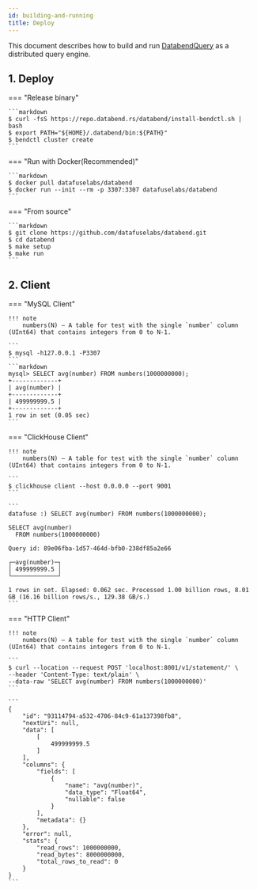 ```yaml
---
id: building-and-running
title: Deploy
---
```


This document describes how to build and run [DatabendQuery](https://github.com/datafuselabs/databend/tree/main/query) as a distributed query engine.


## 1. Deploy


=== "Release binary"

    ```markdown
    $ curl -fsS https://repo.databend.rs/databend/install-bendctl.sh | bash
    $ export PATH="${HOME}/.databend/bin:${PATH}"
    $ bendctl cluster create
    ```

=== "Run with Docker(Recommended)"

    ```markdown
    $ docker pull datafuselabs/databend
    $ docker run --init --rm -p 3307:3307 datafuselabs/databend
    ```

=== "From source"

    ```markdown
    $ git clone https://github.com/datafuselabs/databend.git
    $ cd databend
    $ make setup
    $ make run
    ```


## 2. Client

=== "MySQL Client"

    !!! note
        numbers(N) – A table for test with the single `number` column (UInt64) that contains integers from 0 to N-1.

    ```
    $ mysql -h127.0.0.1 -P3307
    ```
    ```markdown
    mysql> SELECT avg(number) FROM numbers(1000000000);
    +-------------+
    | avg(number) |
    +-------------+
    | 499999999.5 |
    +-------------+
    1 row in set (0.05 sec)
    ```

=== "ClickHouse Client"

    !!! note
        numbers(N) – A table for test with the single `number` column (UInt64) that contains integers from 0 to N-1.

    ```
    $ clickhouse client --host 0.0.0.0 --port 9001
    ```

    ```
    datafuse :) SELECT avg(number) FROM numbers(1000000000);

    SELECT avg(number)
      FROM numbers(1000000000)

    Query id: 89e06fba-1d57-464d-bfb0-238df85a2e66

    ┌─avg(number)─┐
    │ 499999999.5 │
    └─────────────┘

    1 rows in set. Elapsed: 0.062 sec. Processed 1.00 billion rows, 8.01 GB (16.16 billion rows/s., 129.38 GB/s.)
    ```
=== "HTTP Client"

    !!! note
        numbers(N) – A table for test with the single `number` column (UInt64) that contains integers from 0 to N-1.

    ```
    $ curl --location --request POST 'localhost:8001/v1/statement/' \
    --header 'Content-Type: text/plain' \
    --data-raw 'SELECT avg(number) FROM numbers(1000000000)'
    ```

    ```
    {
        "id": "93114794-a532-4706-84c9-61a137398fb8",
        "nextUri": null,
        "data": [
            [
                499999999.5
            ]
        ],
        "columns": {
            "fields": [
                {
                    "name": "avg(number)",
                    "data_type": "Float64",
                    "nullable": false
                }
            ],
            "metadata": {}
        },
        "error": null,
        "stats": {
            "read_rows": 1000000000,
            "read_bytes": 8000000000,
            "total_rows_to_read": 0
        }
    }
    ```
